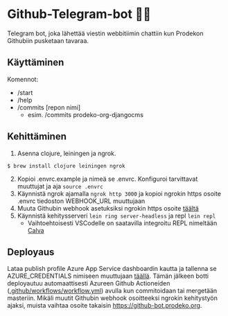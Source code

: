 # Github-Telegram-bot :satellite::hammer:

Telegram bot, joka lähettää viestin webbitiimin chattiin kun Prodekon Githubiin pusketaan tavaraa.

## Käyttäminen

Komennot:

- /start
- /help
- /commits [repon nimi]
  - esim. /commits prodeko-org-djangocms

## Kehittäminen

1. Asenna clojure, leiningen ja ngrok.

```
$ brew install clojure leiningen ngrok
```

2. Kopioi .envrc.example ja nimeä se .envrc. Konfiguroi tarvittavat muuttujat ja aja `source .envrc`
3. Käynnistä ngrok ajamalla `ngrok http 3000` ja kopioi ngrokin https osoite .envrc tiedoston WEBHOOK_URL muuttujaan
4. Muuta Githubin webhook asetuksiksi ngrokin https osoite [täältä](https://github.com/organizations/Prodeko/settings/hooks)
5. Käynnistä kehitysserveri `lein ring server-headless` ja repl `lein repl`
   - Vaihtoehtoisesti VSCodelle on saatavilla integroitu REPL nimeltään [Calva](https://marketplace.visualstudio.com/items?itemName=betterthantomorrow.calva)

## Deployaus

Lataa publish profile Azure App Service dashboardin kautta ja tallenna se AZURE_CREDENTIALS nimiseen muuttujaan [täällä](https://github.com/Prodeko/github-telegram-bot/settings/secrets). Tämän jälkeen botti deployautuu automaattisesti Azureen Github Actioneiden ([.github/workflows/workflow.yml](.github/workflows/workflow.yml)) avulla kun commitoidaan tai mergetään masteriin. Mikäli muutit Githubin webhook osoitteeksi ngrokin kehitystyön ajaksi, muista vaihtaa osoite takaisin https://github-bot.prodeko.org.
